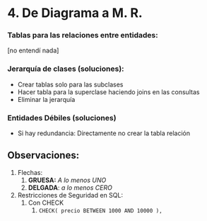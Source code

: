 # 4. De Diagrama a M. R.

### Tablas para las relaciones entre entidades:

[no entendí nada]

### Jerarquía de clases (soluciones):

- Crear tablas solo para las subclases
- Hacer tabla para la superclase haciendo joins en las consultas
- Eliminar la jerarquía

### Entidades Débiles (soluciones)

- Si hay redundancia: Directamente no crear la tabla relación

## Observaciones:

1. Flechas:
    1. **GRUESA:** *A lo menos UNO*
    2. **DELGADA**: *a lo menos CERO*
2. Restricciones de Seguridad en SQL:
    1. Con CHECK
        1. `CHECK( precio BETWEEN 1000 AND 10000 ),`